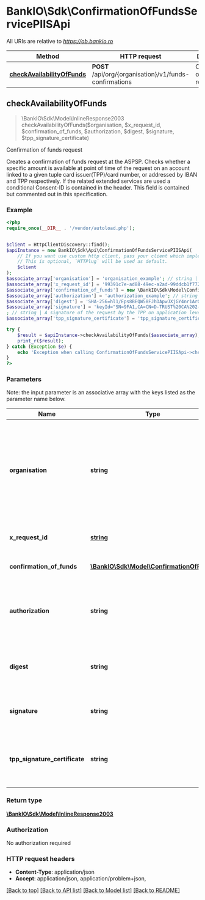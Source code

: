 # BankIO\Sdk\ConfirmationOfFundsServicePIISApi

All URIs are relative to *https://ob.bankio.ro*

Method | HTTP request | Description
------------- | ------------- | -------------
[**checkAvailabilityOfFunds**](ConfirmationOfFundsServicePIISApi.md#checkAvailabilityOfFunds) | **POST** /api/org/{organisation}/v1/funds-confirmations | Confirmation of funds request



## checkAvailabilityOfFunds

> \BankIO\Sdk\Model\InlineResponse2003 checkAvailabilityOfFunds($organisation, $x_request_id, $confirmation_of_funds, $authorization, $digest, $signature, $tpp_signature_certificate)

Confirmation of funds request

Creates a confirmation of funds request at the ASPSP. Checks whether a specific amount is available at point of time of the request on an account linked to a given tuple card issuer(TPP)/card number, or addressed by IBAN and TPP respectively. If the related extended services are used a conditional Consent-ID is contained in the header. This field is contained but commented out in this specification.

### Example

```php
<?php
require_once(__DIR__ . '/vendor/autoload.php');


$client = HttpClientDiscovery::find();
$apiInstance = new BankIO\Sdk\Api\ConfirmationOfFundsServicePIISApi(
    // If you want use custom http client, pass your client which implements `Http\Client\HttpClient`.
    // This is optional, `HTTPlug` will be used as default.
    $client
);
$associate_array['organisation'] = 'organisation_example'; // string | This identification is denoting the addressed bankIO organisation. The organisation is the \"name\" attribute of the organisation structure.  Its value is constant at least throughout the lifecycle of a given consent.
$associate_array['x_request_id'] = '99391c7e-ad88-49ec-a2ad-99ddcb1f7721'; // string | ID of the request, unique to the call, as determined by the initiating party.
$associate_array['confirmation_of_funds'] = new \BankIO\Sdk\Model\ConfirmationOfFunds(); // \BankIO\Sdk\Model\ConfirmationOfFunds | Request body for a confirmation of funds request.
$associate_array['authorization'] = 'authorization_example'; // string | This field  might be used in case where a consent was agreed between ASPSP and PSU through an OAuth2 based protocol,  facilitated by the TPP.
$associate_array['digest'] = 'SHA-256=hl1/Eps8BEQW58FJhDApwJXjGY4nr1ArGDHIT25vq6A='; // string | Is contained if and only if the \"Signature\" element is contained in the header of the request.
$associate_array['signature'] = 'keyId="SN=9FA1,CA=CN=D-TRUST%20CA%202-1%202015,O=D-Trust%20GmbH,C=DE",algorithm="rsa-sha256", headers="Digest X-Request-ID PSU-ID TPP-Redirect-URI Date", signature="Base64(RSA-SHA256(signing string))"'
; // string | A signature of the request by the TPP on application level. This might be mandated by ASPSP.
$associate_array['tpp_signature_certificate'] = 'tpp_signature_certificate_example'; // string | The certificate used for signing the request, in base64 encoding.  Must be contained if a signature is contained.

try {
    $result = $apiInstance->checkAvailabilityOfFunds($associate_array);
    print_r($result);
} catch (Exception $e) {
    echo 'Exception when calling ConfirmationOfFundsServicePIISApi->checkAvailabilityOfFunds: ', $e->getMessage(), PHP_EOL;
}
?>
```

### Parameters

Note: the input parameter is an associative array with the keys listed as the parameter name below.


Name | Type | Description  | Notes
------------- | ------------- | ------------- | -------------
 **organisation** | **string**| This identification is denoting the addressed bankIO organisation. The organisation is the \&quot;name\&quot; attribute of the organisation structure.  Its value is constant at least throughout the lifecycle of a given consent. |
 **x_request_id** | [**string**](../Model/.md)| ID of the request, unique to the call, as determined by the initiating party. |
 **confirmation_of_funds** | [**\BankIO\Sdk\Model\ConfirmationOfFunds**](../Model/ConfirmationOfFunds.md)| Request body for a confirmation of funds request. |
 **authorization** | **string**| This field  might be used in case where a consent was agreed between ASPSP and PSU through an OAuth2 based protocol,  facilitated by the TPP. | [optional]
 **digest** | **string**| Is contained if and only if the \&quot;Signature\&quot; element is contained in the header of the request. | [optional]
 **signature** | **string**| A signature of the request by the TPP on application level. This might be mandated by ASPSP. | [optional]
 **tpp_signature_certificate** | **string**| The certificate used for signing the request, in base64 encoding.  Must be contained if a signature is contained. | [optional]

### Return type

[**\BankIO\Sdk\Model\InlineResponse2003**](../Model/InlineResponse2003.md)

### Authorization

No authorization required

### HTTP request headers

- **Content-Type**: application/json
- **Accept**: application/json, application/problem+json, 

[[Back to top]](#) [[Back to API list]](../../README.md#documentation-for-api-endpoints)
[[Back to Model list]](../../README.md#documentation-for-models)
[[Back to README]](../../README.md)

